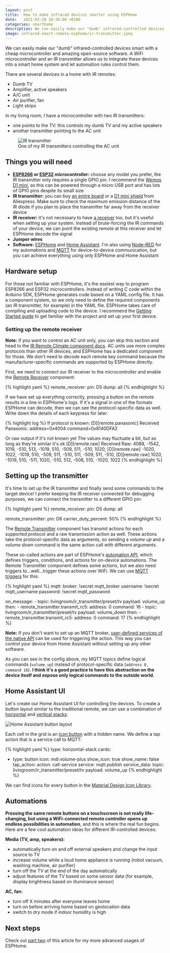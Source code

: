 ```yaml
---
layout: post
title:  How to make infrared devices smarter using ESPHome
date:   2021-03-28 10:36:00 +0100
categories: smarthome
description: We can easily make our "dumb" infrared-controlled devices smart with a cheap microcontroller and amazing open-source software. A WiFi microcontroller and an IR transmitter allows us to integrate these devices into a smart home system and let automation rules control them.
image: infrared-smart-remote-esphome/ir-transmitter.jpeg
---
```


We can easily make our "dumb" infrared-controlled devices smart with a cheap microcontroller and amazing open-source software. A WiFi microcontroller and an IR transmitter allows us to integrate these devices into a smart home system and let automation rules control them.

There are several devices in a home with IR remotes:

- Dumb TV
- Amplifier, active speakers
- A/C unit
- Air purifier, fan
- Light strips

In my living room, I have a microcontroller with two IR transmitters:

- one points to the TV: this controls my dumb TV and my active speakers
- another transmitter pointing to the AC unit

<figure>
<img src="ir-transmitter.jpeg" alt="IR transmitter">
<figcaption>One of my IR transmitters controlling the AC unit</figcaption>
</figure>

## Things you will need

- __[ESP8266][esp8266] or [ESP32][esp32] microcontroller:__ choose any model you prefer, the IR transmitter only requires a single GPIO pin. I recommend the [Wemos D1 mini][d1-mini], as this can be powered through a micro USB port and has lots of GPIO pins despite its small size
- __IR transmitter:__ you can buy [an entire board][ir-transmitter-board] or a [D1 mini shield][ir-transmitter-shield] from Aliexpress. Make sure to check the maximum emission distance of the IR diode if you plan to place the transmitter far away from the receiver device
- __IR receiver:__ it's not necessary to have [a receiver][ir-receiver] too, but it's useful when setting up your system. Instead of brute-forcing the IR commands of your device, we can point the existing remote at this receiver and let ESPHome decode the signal
- __Jumper wires__
- __Software:__ [ESPHome][esphome] and [Home Assistant][home-assistant]. I'm also using [Node–RED][node-red] for my automations and [MQTT][mqtt] for device-to-device communication, but you can achieve everything using only ESPHome and Home Assistant

## Hardware setup

For those not familiar with ESPHome, it's the easiest way to program ESP8266 and ESP32 microcontrollers. Instead of writing C code within the Arduino SDK, ESPHome generates code based on a YAML config file. It has a component system, so we only need to define the required components (an IR transmitter, for example) in the YAML file. ESPHome takes care of compiling and uploading code to the device. I recommend the [Getting Started guide][esphome-getting-started] to get familiar with the project and set up your first device.

### Setting up the remote receiver

__Note:__ if you want to control an AC unit only, you can skip this section and head to the [IR Remote Climate component docs][esphome-ir-climate]. AC units use more complex protocols than other IR devices, and ESPHome has a dedicated component for those. We don't need to decode each remote key command because the manufacturer-specific commands are supported by ESPHome directly.

First, we need to connect our IR receiver to the microcontroller and enable the [Remote Receiver][esphome-ir-receiver] component:

{% highlight yaml %}
remote_receiver:
  pin: D5
  dump: all
{% endhighlight %}

If we have set up everything correctly, pressing a button on the remote results in a line in ESPHome's logs. If it's a signal in one of the formats ESPHome can decode, then we can see the protocol-specific data as well. Write down the details of each keypress for later.

{% highlight log %}
If protocol is known:
[D][remote.panasonic] Received Panasonic: address=0x4004 command=0x8140DFA2

Or raw output if it's not known yet
The values may fluctuate a bit, but as long as they're similar it's ok
[D][remote.raw] Received Raw: 4088, -1542, 1019, -510, 513, -1019, 510, -509, 511, -510, 1020,
[D][remote.raw]   -1020, 1022, -1019, 510, -509, 511, -510, 511, -509, 511, -510,
[D][remote.raw]   1020, -1019, 510, -511, 1020, -510, 512, -508, 510, -1020, 1022
{% endhighlight %}

## Setting up the transmitter

It's time to set up the IR transmitter and finally send some commands to the target device! I prefer keeping the IR receiver connected for debugging purposes, we can connect the transmitter to a different GPIO pin:

{% highlight yaml %}
remote_receiver:
  pin: D5
  dump: all

remote_transmitter:
  pin: D6
  carrier_duty_percent: 50%
{% endhighlight %}

The [Remote Transmitter][esphome-ir-transmitter] component has transmit actions for each supported protocol and a raw transmission action as well. These actions take the protocol-specific data as arguments, so sending a _volume up_ and a _volume down_ command is the same action call with different arguments.

These so-called actions are part of ESPHome's [automation API][esphome-automation], which defines triggers, conditions, and actions for on-device automations. The Remote Transmitter component defines some actions, but we also need triggers to...well...trigger these actions over WiFi. We can use [MQTT triggers][esphome-mqtt] for this:

{% highlight yaml %}
mqtt:
  broker: !secret mqtt_broker
  username: !secret mqtt_username
  password: !secret mqtt_password

  on_message:
    - topic: livingroom/ir_transmitter/preset/tv
      payload: volume_up
      then:
        - remote_transmitter.transmit_rc5:
            address: 0
            command: 16
    - topic: livingroom/ir_transmitter/preset/tv
      payload: volume_down
      then:
        - remote_transmitter.transmit_rc5:
            address: 0
            command: 17
{% endhighlight %}

__Note:__ If you don't want to set up an MQTT broker, [user-defined services of the native API][esphome-api-services] can be used for triggering the action. This way you can control your device from Home Assistant without setting up any other software.

As you can see in the config above, my MQTT topics define logical commands (`volume_up`) instead of protocol-specific data (`address 0, command 16`). __I think it's a good practice to have this abstraction on the device itself and expose only logical commands to the outside world.__

## Home Assistant UI

Let's create our Home Assistant UI for controlling the devices. To create a button layout similar to the traditional remote, we can use a combination of [horizontal][lovelace-horizontal] and [vertical stacks][lovelace-vertical]:

![Home Assistant button layout](home-assistant-layout.png)

Each cell in the grid is an [icon button][lovelace-button] with a hidden name. We define a tap action that is a service call to MQTT:

{% highlight yaml %}
type: horizontal-stack
cards:
  - type: button
    icon: mdi:volume-plus
    show_icon: true
    show_name: false
    tap_action:
      action: call-service
      service: mqtt.publish
      service_data:
        topic: livingroom/ir_transmitter/preset/tv
        payload: volume_up
{% endhighlight %}

We can find icons for every button in the [Material Design Icon Library][material-icons].

## Automations

__Pressing the same remote buttons on a touchscreen is not really life-changing, but using a WiFi-connected remote controller opens up endless possibilities in automation__, and this is where the real fun begins. Here are a few cool automation ideas for different IR-controlled devices:

__Media (TV, amp, speakers):__

- automatically turn on and off external speakers and change the input source to TV
- increase volume while a loud home appliance is running (robot vacuum, washing machine, air purifier)
- turn off the TV at the end of the day automatically
- adjust features of the TV based on some sensor data (for example, display brightness based on illuminance sensor)

__AC, fan:__

- turn off X minutes after everyone leaves home
- turn on before arriving home based on geolocation data
- switch to dry mode if indoor humidity is high

## Next steps

Check out [part two][part-two] of this article for my more advanced usages of ESPHome.

[esp8266]: https://en.wikipedia.org/wiki/ESP8266
[esp32]: https://en.wikipedia.org/wiki/ESP32
[d1-mini]: https://www.wemos.cc/en/latest/d1/d1_mini.html
[ir-transmitter-board]: https://www.aliexpress.com/item/32861772061.html
[ir-transmitter-shield]: https://www.aliexpress.com/item/32891173618.html
[ir-receiver]: https://www.aliexpress.com/item/1972945414.html
[esphome]: https://esphome.io/
[home-assistant]: https://home-assistant.io/
[node-red]: https://nodered.org/
[mqtt]: https://mqtt.org/
[esphome-getting-started]: https://esphome.io/guides/getting_started_command_line.html
[esphome-ir-climate]: https://esphome.io/components/climate/climate_ir.html
[esphome-ir-receiver]: https://esphome.io/components/remote_receiver.html
[esphome-ir-transmitter]: https://esphome.io/components/remote_transmitter.html
[esphome-automation]: https://esphome.io/guides/automations.html
[esphome-mqtt]: https://esphome.io/components/mqtt.html#on-message-trigger
[esphome-api-services]: https://esphome.io/components/api.html#api-services
[lovelace-horizontal]: https://www.home-assistant.io/lovelace/horizontal-stack/
[lovelace-vertical]: https://www.home-assistant.io/lovelace/vertical-stack/
[lovelace-button]: https://www.home-assistant.io/lovelace/button/
[material-icons]: https://materialdesignicons.com/
[part-two]: /esphome-ir-remote-tips-tricks
